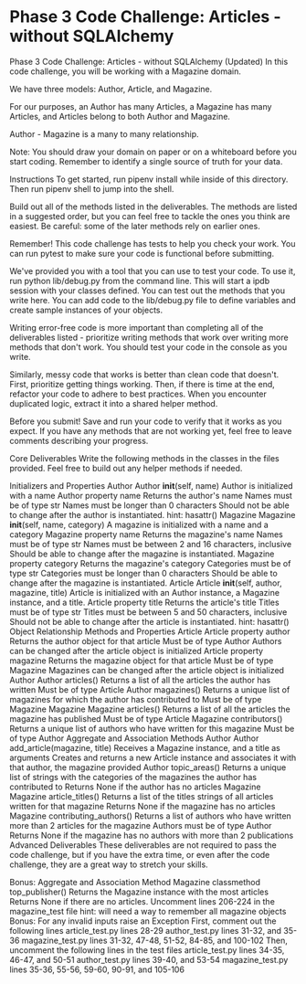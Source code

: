 # Phase 3 Code Challenge: Articles -without SQLAlchemy
Phase 3 Code Challenge: Articles - without SQLAlchemy (Updated)
In this code challenge, you will be working with a Magazine domain.

We have three models: Author, Article, and Magazine.

For our purposes, an Author has many Articles, a Magazine has many Articles, and Articles belong to both Author and Magazine.

Author - Magazine is a many to many relationship.

Note: You should draw your domain on paper or on a whiteboard before you start coding. Remember to identify a single source of truth for your data.

Instructions
To get started, run pipenv install while inside of this directory. Then run pipenv shell to jump into the shell.

Build out all of the methods listed in the deliverables. The methods are listed in a suggested order, but you can feel free to tackle the ones you think are easiest. Be careful: some of the later methods rely on earlier ones.

Remember! This code challenge has tests to help you check your work. You can run pytest to make sure your code is functional before submitting.

We've provided you with a tool that you can use to test your code. To use it, run python lib/debug.py from the command line. This will start a ipdb session with your classes defined. You can test out the methods that you write here. You can add code to the lib/debug.py file to define variables and create sample instances of your objects.

Writing error-free code is more important than completing all of the deliverables listed - prioritize writing methods that work over writing more methods that don't work. You should test your code in the console as you write.

Similarly, messy code that works is better than clean code that doesn't. First, prioritize getting things working. Then, if there is time at the end, refactor your code to adhere to best practices. When you encounter duplicated logic, extract it into a shared helper method.

Before you submit! Save and run your code to verify that it works as you expect. If you have any methods that are not working yet, feel free to leave comments describing your progress.

Core Deliverables
Write the following methods in the classes in the files provided. Feel free to build out any helper methods if needed.

Initializers and Properties
Author
Author __init__(self, name)
Author is initialized with a name
Author property name
Returns the author's name
Names must be of type str
Names must be longer than 0 characters
Should not be able to change after the author is instantiated.
hint: hasattr()
Magazine
Magazine __init__(self, name, category)
A magazine is initialized with a name and a category
Magazine property name
Returns the magazine's name
Names must be of type str
Names must be between 2 and 16 characters, inclusive
Should be able to change after the magazine is instantiated.
Magazine property category
Returns the magazine's category
Categories must be of type str
Categories must be longer than 0 characters
Should be able to change after the magazine is instantiated.
Article
Article __init__(self, author, magazine, title)
Article is initialized with an Author instance, a Magazine instance, and a title.
Article property title
Returns the article's title
Titles must be of type str
Titles must be between 5 and 50 characters, inclusive
Should not be able to change after the article is instantiated.
hint: hasattr()
Object Relationship Methods and Properties
Article
Article property author
Returns the author object for that article
Must be of type Author
Authors can be changed after the article object is initialized
Article property magazine
Returns the magazine object for that article
Must be of type Magazine
Magazines can be changed after the article object is initialized
Author
Author articles()
Returns a list of all the articles the author has written
Must be of type Article
Author magazines()
Returns a unique list of magazines for which the author has contributed to
Must be of type Magazine
Magazine
Magazine articles()
Returns a list of all the articles the magazine has published
Must be of type Article
Magazine contributors()
Returns a unique list of authors who have written for this magazine
Must be of type Author
Aggregate and Association Methods
Author
Author add_article(magazine, title)
Receives a Magazine instance, and a title as arguments
Creates and returns a new Article instance and associates it with that author, the magazine provided
Author topic_areas()
Returns a unique list of strings with the categories of the magazines the author has contributed to
Returns None if the author has no articles
Magazine
Magazine article_titles()
Returns a list of the titles strings of all articles written for that magazine
Returns None if the magazine has no articles
Magazine contributing_authors()
Returns a list of authors who have written more than 2 articles for the magazine
Authors must be of type Author
Returns None if the magazine has no authors with more than 2 publications
Advanced Deliverables
These deliverables are not required to pass the code challenge, but if you have the extra time, or even after the code challenge, they are a great way to stretch your skills.

Bonus: Aggregate and Association Method
Magazine classmethod top_publisher()
Returns the Magazine instance with the most articles
Returns None if there are no articles.
Uncomment lines 206-224 in the magazine_test file
hint: will need a way to remember all magazine objects
Bonus: For any invalid inputs raise an Exception
First, comment out the following lines
article_test.py
lines 28-29
author_test.py
lines 31-32, and 35-36
magazine_test.py
lines 31-32, 47-48, 51-52, 84-85, and 100-102
Then, uncomment the following lines in the test files
article_test.py
lines 34-35, 46-47, and 50-51
author_test.py
lines 39-40, and 53-54
magazine_test.py
lines 35-36, 55-56, 59-60, 90-91, and 105-106
